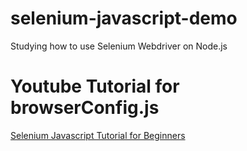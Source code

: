 # selenium-javascript-demo

Studying how to use Selenium Webdriver on Node.js

# Youtube Tutorial for browserConfig.js

[Selenium Javascript Tutorial for Beginners](https://www.youtube.com/watch?v=QwymPtk4zWo)
